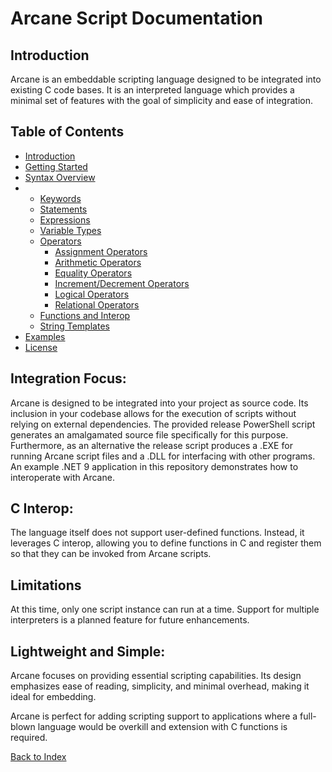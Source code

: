 # Arcane Script Documentation

## Introduction

Arcane is an embeddable scripting language designed to be integrated into existing C code bases. It is an interpreted language which provides a minimal set of features with the goal of simplicity and ease of integration.

## Table of Contents

- [Introduction](#introduction)
- [Getting Started](docs/getting-started.md)
- [Syntax Overview](docs/syntax-overview.md)
- - [Keywords](docs/keywords.md)
  - [Statements](docs/statements.md)
  - [Expressions](docs/expressions.md)
  - [Variable Types](docs/types.md)
  - [Operators](docs/operators.md)
    - [Assignment Operators](docs/operators.md#assignment-operators)
    - [Arithmetic Operators](docs/operators.md#arithmetic-operators)
    - [Equality Operators](docs/operators.md#equality-operators)
    - [Increment/Decrement Operators](docs/operators.md#incrementdecrement-operators)
    - [Logical Operators](docs/operators.md#logical-operators)
    - [Relational Operators](docs/operators.md#relational-operators)
  - [Functions and Interop](docs/interop.md)
  - [String Templates](docs/string-templates.md)
- [Examples](docs/examples.md)
- [License](LICENSE)

## Integration Focus:

  Arcane is designed to be integrated into your project as source code. Its inclusion in your codebase allows for the execution of scripts without relying on external dependencies. The provided release PowerShell script generates an amalgamated source file specifically for this purpose. Furthermore, as an alternative the release script produces a .EXE for running Arcane script files and a .DLL for interfacing with other programs. An example .NET 9 application in this repository demonstrates how to interoperate with Arcane.

## C Interop:
  The language itself does not support user-defined functions. Instead, it leverages C interop, allowing you to define functions in C and register them so that they can be invoked from Arcane scripts.

## Limitations
 At this time, only one script instance can run at a time. Support for multiple interpreters is a planned feature for future enhancements.

## Lightweight and Simple:
  Arcane focuses on providing essential scripting capabilities. Its design emphasizes ease of reading, simplicity, and minimal overhead, making it ideal for embedding.

Arcane is perfect for adding scripting support to applications where a full-blown language would be overkill and extension with C functions is required.

[Back to Index](index.md)